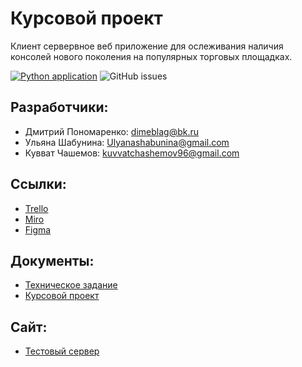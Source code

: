 # Курсовой проект

Клиент сервервное веб приложение для ослеживания наличия консолей нового поколения на популярных торговых площадках.

[![Python application](https://github.com/Team4-2-2/consoleCheck.frontend/actions/workflows/python-app.yml/badge.svg?branch=main)](https://github.com/Team4-2-2/consoleCheck.frontend/actions/workflows/python-app.yml)
![GitHub issues](https://img.shields.io/github/issues/Team4-2-2/consoleCheck.frontend)

## Разработчики:

+ Дмитрий Пономаренко: <dimeblag@bk.ru>
+ Ульяна Шабунина: <Ulyanashabunina@gmail.com>
+ Кувват Чашемов: <kuvvatchashemov96@gmail.com>
## Ссылки:
+ [Trello](https://trello.com/b/Mye4KTh0/%D0%B7%D0%B0%D0%B4%D0%B0%D1%87%D0%B8)
+ [Miro](https://miro.com/app/board/uXjVOFQo_iY=/)
+ [Figma](https://www.figma.com/file/RA5cZbid5lvd56mCNshUpM/%D0%A8%D0%B0%D0%B1%D0%BB%D0%BE%D0%BD-Ps5?node-id=0%3A1)
## Документы:
+ [Техническое задание]()
+ [Курсовой проект](https://docs.google.com/document/d/1GWmpvs0gx6mIxjq4GQkt-TOY7q1xYsP-q1kOzggcF1Q/edit?usp=sharing)
## Сайт:
+ [Тестовый сервер]([https://team4-2-2.herokuapp.com/](https://console-check-4-2-2.herokuapp.com/authorization/login/))
